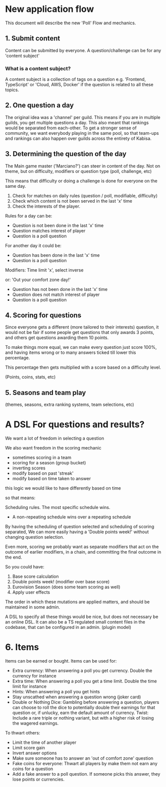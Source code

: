 # New application flow

This document will describe the new 'Poll' Flow and mechanics.

## 1. Submit content

Content can be submitted by everyone. A question/challenge can be for any 'content subject'

### What is a content subject?

A content subject is a collection of tags on a question
e.g. 'Frontend, TypeScript' or 'Cloud, AWS, Docker' if the question is related to all these topics.

## 2. One question a day

The original idea was a 'channel' per guild. This means if you are in multiple guilds, you get multiple questions a day. This also meant that rankings would be separated from each-other.
To get a stronger sense of community, we want everybody playing in the same pool, so that team-ups and rankings can also happen over guilds across the entirety of Kabisa.

## 3. Determining the question of the day

The Main game master ('Marciano?') can steer in content of the day. Not on theme, but on difficulty, modifiers or question type (poll, challenge, etc)

This means that difficulty or doing a challenge is done for everyone on the same day.

1. Check for matches on daily rules (question / poll, modifiable, difficulty)
2. Check which content is not been served in the last 'x' time
3. Check the interests of the player.

Rules for a day can be:

- Question is not been done in the last 'x' time
- Question matches interest of player
- Question is a poll question

For another day it could be:

- Question has been done in the last 'x' time
- Question is a poll question

Modifiers: Time limit 'x', select inverse

or: 'Out your comfort zone day!'

- Question has not been done in the last 'x' time
- Question does not match interest of player
- Question is a poll question

## 4. Scoring for questions

Since everyone gets a different (more tailored to their interests) question, it would not be fair if some people get questions that only awards 3 points, and others get questions awarding them 10 points.

To make things more equal, we can make every question just score 100%, and having items wrong or to many answers ticked till lower this percentage.

This percentage then gets multiplied with a score based on a difficulty level.

(Points, coins, stats, etc)

## 5. Seasons and team play

(themes, seasons, extra ranking systems, team selections, etc)

# A DSL For questions and results?

We want a lot of freedom in selecting a question

We also want freedom in the scoring mechanic

- sometimes scoring in a team
- scoring for a season (group bucket)
- inverting scores
- modify based on past 'streak'
- modify based on time taken to answer

this logic we would like to have differently based on time

so that means:

Scheduling rules. The most specific schedule wins.

- A non-repeating schedule wins over a repeating schedule

By having the scheduling of question selected and scheduling of scoring separated,
We can more easily having a 'Double points week!' without changing question selection.

Even more, scoring we probably want as separate modifiers that act on the outcome of earlier modifiers, in a chain, and committing the final outcome in the end.

So you could have:

1. Base score calculation
2. Double points week! (modifier over base score)
3. Eurovision Season (does some team scoring as well)
4. Apply user effects

The order in which these mutations are applied matters, and should be maintained in some admin.

A DSL to specify all these things would be nice, but does not necessary be an online DSL. It can also be a TS regulated small content files in the codebase, that can be configured in an admin. (plugin model)

# 6. Items

Items can be earned or bought. Items can be used for:

- Extra currency: When answering a poll you get currency. Double the currency for instance
- Extra time: When answering a poll you get a time limit. Double the time limit for instance
- Hints: When answering a poll you get hints
- Stay unscathed when answering a question wrong (joker card)
- Double or Nothing Dice: Gambling before answering a question, players can choose to roll the dice to potentially double their earnings for that question or, if unlucky, earn the default amount of currency.
  Twist: Include a rare triple or nothing variant, but with a higher risk of losing the wagered earnings.

To thwart others:

- Limit the time of another player
- Limit score gain
- Invert answer options
- Make sure someone has to answer an 'out of comfort zone' question
- Fake coins for everyone: Thwart all players by make them not earn any coins for a question
- Add a fake answer to a poll question. If someone picks this answer, they lose points or currencies.
